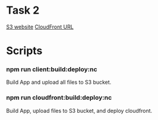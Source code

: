 # Task 2
[S3 website](http://cloudx-fabian-bucket-task2.s3-website-us-east-1.amazonaws.com/)
[CloudFront URL](https://d39uemoe8h9woh.cloudfront.net)

# Scripts

### npm run client:build:deploy:nc

Build App and upload all files to S3 bucket.


### npm run cloudfront:build:deploy:nc

Build App, upload files to S3 bucket, and deploy cloudfront.
